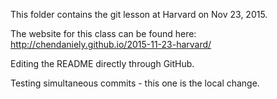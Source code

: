 This folder contains the git lesson at Harvard on Nov 23, 2015.

The website for this class can be found here: http://chendaniely.github.io/2015-11-23-harvard/

Editing the README directly through GitHub.

Testing simultaneous commits - this one is the local change.
